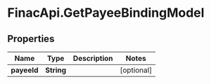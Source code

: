 # FinacApi.GetPayeeBindingModel

## Properties
Name | Type | Description | Notes
------------ | ------------- | ------------- | -------------
**payeeId** | **String** |  | [optional] 
